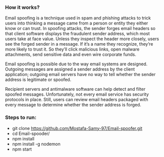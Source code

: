 ### How it works?

Email spoofing is a technique used in spam and phishing attacks to trick users into thinking a message came from a person or entity they either know or can trust. In spoofing attacks, the sender forges email headers so that client software displays the fraudulent sender address, which most users take at face value. Unless they inspect the header more closely, users see the forged sender in a message. If it’s a name they recognize, they’re more likely to trust it. So they’ll click malicious links, open malware attachments, send sensitive data and even wire corporate funds.

Email spoofing is possible due to the way email systems are designed. Outgoing messages are assigned a sender address by the client application; outgoing email servers have no way to tell whether the sender address is legitimate or spoofed.

Recipient servers and antimalware software can help detect and filter spoofed messages. Unfortunately, not every email service has security protocols in place. Still, users can review email headers packaged with every message to determine whether the sender address is forged.

### Steps to run:

* git clone https://github.com/Mostafa-Samy-97/Email-spoofer.git
* cd Email-spooder/
* npm install 
* npm install -g nodemon
* npm start 
